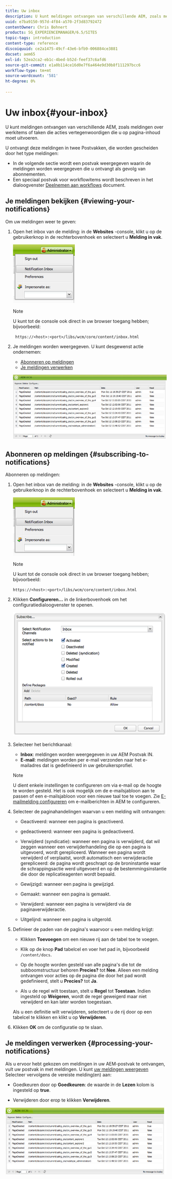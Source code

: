 ```yaml
---
title: Uw inbox
description: U kunt meldingen ontvangen van verschillende AEM, zoals meldingen over werkitems of taken die acties vertegenwoordigen die u op pagina-inhoud moet uitvoeren.
uuid: e7ba9150-957d-4f84-a570-2f3d83792472
contentOwner: Chris Bohnert
products: SG_EXPERIENCEMANAGER/6.5/SITES
topic-tags: introduction
content-type: reference
discoiquuid: ce2a1475-49cf-43e6-bfb9-006884ce3881
docset: aem65
exl-id: 52ea2ca2-eb1c-4bed-b52d-feef37c6afd6
source-git-commit: e1a0b114ce16d0e7f6a464e9d30b8f111297bcc6
workflow-type: tm+mt
source-wordcount: '581'
ht-degree: 0%

---
```


# Uw inbox{#your-inbox}

U kunt meldingen ontvangen van verschillende AEM, zoals meldingen over werkitems of taken die acties vertegenwoordigen die u op pagina-inhoud moet uitvoeren.

U ontvangt deze meldingen in twee Postvakken, die worden gescheiden door het type meldingen:

* In de volgende sectie wordt een postvak weergegeven waarin de meldingen worden weergegeven die u ontvangt als gevolg van abonnementen.
* Een speciaal postvak voor workflowitems wordt beschreven in het dialoogvenster [Deelnemen aan workflows](/help/sites-classic-ui-authoring/classic-workflows-participating.md) document.

## Je meldingen bekijken {#viewing-your-notifications}

Om uw meldingen weer te geven:

1. Open het inbox van de melding: in de **Websites** -console, klikt u op de gebruikerknop in de rechterbovenhoek en selecteert u **Melding in vak**.

   ![screen_shot_2012-02-08at105226am](assets/screen_shot_2012-02-08at105226am.png)

   >[!NOTE]
   >
   >U kunt tot de console ook direct in uw browser toegang hebben; bijvoorbeeld:
   >
   >
   >` https://<host>:<port>/libs/wcm/core/content/inbox.html`

1. Je meldingen worden weergegeven. U kunt desgewenst actie ondernemen:

   * [Abonneren op meldingen](#subscribing-to-notifications)
   * [Je meldingen verwerken](#processing-your-notifications)

   ![chlimage_1-4](assets/chlimage_1-4.jpeg)

## Abonneren op meldingen {#subscribing-to-notifications}

Abonneren op meldingen:

1. Open het inbox van de melding: in de **Websites** -console, klikt u op de gebruikerknop in de rechterbovenhoek en selecteert u **Melding in vak**.

   ![screen_shot_2012-02-08at105226am-1](assets/screen_shot_2012-02-08at105226am-1.png)

   >[!NOTE]
   >
   >U kunt tot de console ook direct in uw browser toegang hebben; bijvoorbeeld:
   >
   >
   >`https://<host>:<port>/libs/wcm/core/content/inbox.html`

1. Klikken **Configureren...** in de linkerbovenhoek om het configuratiedialoogvenster te openen.

   ![screen_shot_2012-02-08at111056am](assets/screen_shot_2012-02-08at111056am.png)

1. Selecteer het berichtkanaal:

   * **Inbox**: meldingen worden weergegeven in uw AEM Postvak IN.
   * **E-mail**: meldingen worden per e-mail verzonden naar het e-mailadres dat is gedefinieerd in uw gebruikersprofiel.

   >[!NOTE]
   >
   >U dient enkele instellingen te configureren om via e-mail op de hoogte te worden gesteld. Het is ook mogelijk om de e-mailsjabloon aan te passen of een e-mailsjabloon voor een nieuwe taal toe te voegen. Zie [E-mailmelding configureren](/help/sites-administering/notification.md#configuringemailnotification) om e-mailberichten in AEM te configureren.

1. Selecteer de paginahandelingen waarvan u een melding wilt ontvangen:

   * Geactiveerd: wanneer een pagina is geactiveerd.
   * gedeactiveerd: wanneer een pagina is gedeactiveerd.
   * Verwijderd (syndicatie): wanneer een pagina is verwijderd, dat wil zeggen wanneer een verwijderhandeling die op een pagina is uitgevoerd, wordt gerepliceerd.
Wanneer een pagina wordt verwijderd of verplaatst, wordt automatisch een verwijderactie gerepliceerd: de pagina wordt geschrapt op de broninstantie waar de schrappingsactie werd uitgevoerd en op de bestemmingsinstantie die door de replicatieagenten wordt bepaald.

   * Gewijzigd: wanneer een pagina is gewijzigd.
   * Gemaakt: wanneer een pagina is gemaakt.
   * Verwijderd: wanneer een pagina is verwijderd via de paginaverwijderactie.
   * Uitgelijnd: wanneer een pagina is uitgerold.

1. Definieer de paden van de pagina&#39;s waarvoor u een melding krijgt:

   * Klikken **Toevoegen** om een nieuwe rij aan de tabel toe te voegen.
   * Klik op de knop **Pad** tabelcel en voer het pad in, bijvoorbeeld `/content/docs`.

   * Op de hoogte worden gesteld van alle pagina&#39;s die tot de subboomstructuur behoren **Precies?** tot **Nee**.
Alleen een melding ontvangen voor acties op de pagina die door het pad wordt gedefinieerd, stelt u **Precies?** tot **Ja**.

   * Als u de regel wilt toestaan, stelt u **Regel** tot **Toestaan**. Indien ingesteld op **Weigeren**, wordt de regel geweigerd maar niet verwijderd en kan later worden toegestaan.

   Als u een definitie wilt verwijderen, selecteert u de rij door op een tabelcel te klikken en klikt u op **Verwijderen**.

1. Klikken **OK** om de configuratie op te slaan.

## Je meldingen verwerken {#processing-your-notifications}

Als u ervoor hebt gekozen om meldingen in uw AEM-postvak te ontvangen, vult uw postvak in met meldingen. U kunt [uw meldingen weergeven](#viewing-your-notifications) Selecteer vervolgens de vereiste melding(en) aan:

* Goedkeuren door op **Goedkeuren**: de waarde in de **Lezen** kolom is ingesteld op **true**.

* Verwijderen door erop te klikken **Verwijderen**.

![chlimage_1-5](assets/chlimage_1-5.jpeg)
